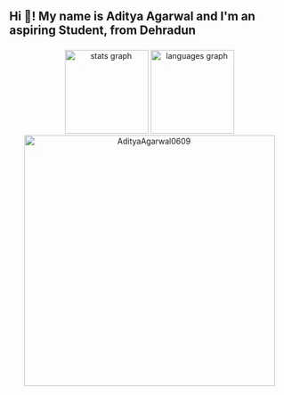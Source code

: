 
<h2 align="left">Hi 👋! My name is Aditya Agarwal and I'm an aspiring Student, from Dehradun</h2>

###

<div align="center">
  <img src="https://github-readme-stats.vercel.app/api?username=AdityaAgarwal0609&hide_title=false&hide_rank=false&show_icons=true&include_all_commits=true&count_private=true&disable_animations=false&theme=dracula&locale=en&hide_border=false" height="150" alt="stats graph"  />
  <img src="https://github-readme-stats.vercel.app/api/top-langs?username=AdityaAgarwal0609&locale=en&hide_title=false&layout=compact&card_width=320&langs_count=5&theme=dracula&hide_border=false" height="150" alt="languages graph"  />
  <img align="center" width="450" src="https://github-readme-streak-stats.herokuapp.com/?user=AdityaAgarwal0609&theme=dracula" alt="AdityaAgarwal0609" /></p>
</div>

